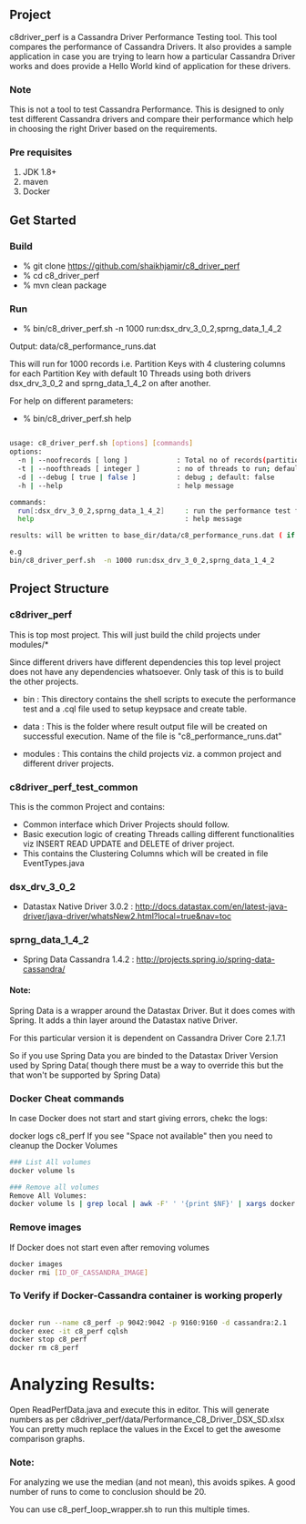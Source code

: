 ## Project
c8driver_perf is a Cassandra Driver Performance Testing tool. This tool compares the performance of Cassandra Drivers. It also provides a sample application in case you are trying to learn how a particular Cassandra Driver works and does provide a Hello World kind of application for these drivers.

### Note
This is not a tool to test Cassandra Performance. This is designed to only test different Cassandra drivers and compare their performance which help in choosing the right Driver based on the requirements.

### Pre requisites
1. JDK 1.8+
2. maven
3. Docker


## Get Started

### Build

*   % git clone https://github.com/shaikhjamir/c8_driver_perf
*   % cd c8_driver_perf
*   % mvn clean package

### Run
*   % bin/c8_driver_perf.sh  -n 1000 run:dsx_drv_3_0_2,sprng_data_1_4_2

Output: data/c8_performance_runs.dat

This will run for 1000 records i.e. Partition Keys with 4 clustering columns for each Partition Key with default 10 Threads using both drivers dsx_drv_3_0_2 and sprng_data_1_4_2 on after another.


For help on different parameters:
*   % bin/c8_driver_perf.sh help

```bash

usage: c8_driver_perf.sh [options] [commands]
options:
  -n | --noofrecords [ long ]            : Total no of records(partition keys to be written, there are 4 cluserting columns for every partition key); default: 1000
  -t | --noofthreads [ integer ]         : no of threads to run; default: 10
  -d | --debug [ true | false ]          : debug ; default: false
  -h | --help                            : help message

commands:
  run[:dsx_drv_3_0_2,sprng_data_1_4_2]     : run the performance test for driver dsx_drv_3_0_2,sprng_data_1_4_2
  help                                     : help message

results: will be written to base_dir/data/c8_performance_runs.dat ( if debug is true results are on console)

e.g
bin/c8_driver_perf.sh  -n 1000 run:dsx_drv_3_0_2,sprng_data_1_4_2

```

## Project Structure

### c8driver_perf
This is top most project. This will just build the child projects under modules/*

Since different drivers have different dependencies this top level project does not have any dependencies whatsoever.
Only task of this is to build the other projects.

* bin : This directory contains the shell scripts to execute the performance test and a .cql file used to setup keypsace and create table.

* data : This is the folder where result output file will be created on successful execution. Name of the file is "c8_performance_runs.dat"

* modules : This contains the child projects viz. a common project and different driver projects.

### c8driver_perf_test_common
This is the common Project and contains:
* Common interface which Driver Projects should follow.
* Basic execution logic of creating Threads calling different functionalities viz INSERT READ UPDATE and DELETE of driver project.
* This contains the Clustering Columns which will be created in file EventTypes.java

### dsx_drv_3_0_2
* Datastax Native Driver 3.0.2 :
http://docs.datastax.com/en/latest-java-driver/java-driver/whatsNew2.html?local=true&nav=toc


### sprng_data_1_4_2
* Spring Data Cassandra 1.4.2 :
http://projects.spring.io/spring-data-cassandra/

#### Note:
Spring Data is a wrapper around the Datastax Driver.
But it does comes with Spring. It adds a thin layer around the Datastax native Driver.

For this particular version it is dependent on
Cassandra Driver Core 2.1.7.1

So if you use Spring Data you are binded to the Datastax Driver Version used by Spring Data( though there must be a way to override this but the that won't be supported by Spring Data)


### Docker Cheat commands
In case Docker does not start and start giving errors, chekc the logs:

docker logs c8_perf
If you see "Space not available" then you need to cleanup the Docker Volumes
```bash
### List All volumes
docker volume ls

### Remove all volumes
Remove All Volumes:
docker volume ls | grep local | awk -F' ' '{print $NF}' | xargs docker volume rm

```
### Remove images
If Docker does not start even after removing volumes
```bash
docker images
docker rmi [ID_OF_CASSANDRA_IMAGE]

```
### To Verify if Docker-Cassandra container is working properly

```bash

docker run --name c8_perf -p 9042:9042 -p 9160:9160 -d cassandra:2.1
docker exec -it c8_perf cqlsh
docker stop c8_perf
docker rm c8_perf

```


# Analyzing Results:
Open ReadPerfData.java and execute this in editor.
This will generate numbers as per c8driver_perf/data/Performance_C8_Driver_DSX_SD.xlsx
You can pretty much replace the values in the Excel to get the awesome comparison graphs.

### Note:
For analyzing we use the median (and not mean), this avoids spikes.
A good number of runs to come to conclusion should be 20.

You can use c8_perf_loop_wrapper.sh to run this multiple times.
